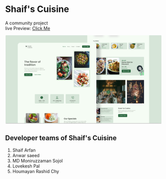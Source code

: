 # Shaif's Cuisine

A community project <br>
live Preview: [Click Me](http://shaif-s-cuisine.netlify.app)

![](./readmeImg/banner.png)

## Developer teams of Shaif's Cuisine

1. Shaif Arfan
1. Anwar saeed
1. MD Moniruzzaman Sojol
1. Lovekesh Pal
1. Houmayan Rashid Chy
